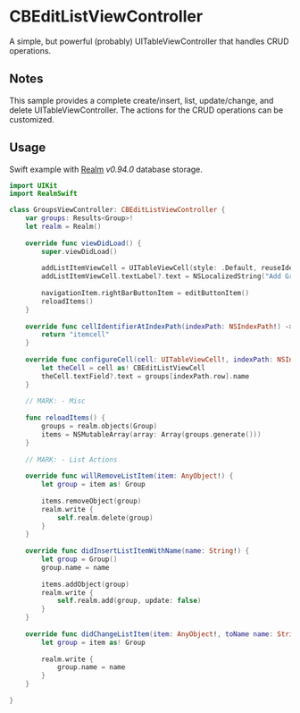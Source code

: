 # CBEditListViewController

A simple, but powerful (probably) UITableViewController that handles CRUD operations.

## Notes

This sample provides a complete create/insert, list, update/change, and delete UITableViewController.
The actions for the CRUD operations can be customized.

## Usage

Swift example with [Realm](http://realm.io) *v0.94.0* database storage.

```swift
import UIKit
import RealmSwift

class GroupsViewController: CBEditListViewController {
    var groups: Results<Group>!
    let realm = Realm()
    
    override func viewDidLoad() {
        super.viewDidLoad()
        
        addListItemViewCell = UITableViewCell(style: .Default, reuseIdentifier: "add")
        addListItemViewCell.textLabel?.text = NSLocalizedString("Add Group", comment: "")
        
        navigationItem.rightBarButtonItem = editButtonItem()
        reloadItems()
    }
    
    override func cellIdentifierAtIndexPath(indexPath: NSIndexPath!) -> String! {
        return "itemcell"
    }
    
    override func configureCell(cell: UITableViewCell!, indexPath: NSIndexPath!) {
        let theCell = cell as! CBEditListViewCell
        theCell.textField?.text = groups[indexPath.row].name
    }
    
    // MARK: - Misc
    
    func reloadItems() {
        groups = realm.objects(Group)
        items = NSMutableArray(array: Array(groups.generate()))
    }
    
    // MARK: - List Actions
    
    override func willRemoveListItem(item: AnyObject!) {
        let group = item as! Group
        
        items.removeObject(group)
        realm.write {
            self.realm.delete(group)
        }
    }
    
    override func didInsertListItemWithName(name: String!) {
        let group = Group()
        group.name = name
        
        items.addObject(group)
        realm.write {
            self.realm.add(group, update: false)
        }
    }
    
    override func didChangeListItem(item: AnyObject!, toName name: String!) {
        let group = item as! Group
        
        realm.write {
            group.name = name
        }
    }
    
}

```
